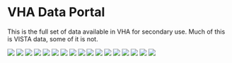 # VHA Data Portal

This is the full set of data available in VHA for secondary use.
Much of this is VISTA data, some of it is not.


<img src ="https://github.com/vistadataproject/documents/blob/master/Background/vha_data_portal/vha_data_portal_01.png">
<img src ="https://github.com/vistadataproject/documents/blob/master/Background/vha_data_portal/vha_data_portal_02.png">
<img src ="https://github.com/vistadataproject/documents/blob/master/Background/vha_data_portal/vha_data_portal_03.png">
<img src ="https://github.com/vistadataproject/documents/blob/master/Background/vha_data_portal/vha_data_portal_04.png">
<img src ="https://github.com/vistadataproject/documents/blob/master/Background/vha_data_portal/vha_data_portal_05.png">
<img src ="https://github.com/vistadataproject/documents/blob/master/Background/vha_data_portal/vha_data_portal_06.png">
<img src ="https://github.com/vistadataproject/documents/blob/master/Background/vha_data_portal/vha_data_portal_07.png">
<img src ="https://github.com/vistadataproject/documents/blob/master/Background/vha_data_portal/vha_data_portal_08.png">
<img src ="https://github.com/vistadataproject/documents/blob/master/Background/vha_data_portal/vha_data_portal_09.png">
<img src ="https://github.com/vistadataproject/documents/blob/master/Background/vha_data_portal/vha_data_portal_10.png">
<img src ="https://github.com/vistadataproject/documents/blob/master/Background/vha_data_portal/vha_data_portal_11.png">
<img src ="https://github.com/vistadataproject/documents/blob/master/Background/vha_data_portal/vha_data_portal_12.png">
<img src ="https://github.com/vistadataproject/documents/blob/master/Background/vha_data_portal/vha_data_portal_13.png">
<img src ="https://github.com/vistadataproject/documents/blob/master/Background/vha_data_portal/vha_data_portal_14.png">
<img src ="https://github.com/vistadataproject/documents/blob/master/Background/vha_data_portal/vha_data_portal_15.png">
<img src ="https://github.com/vistadataproject/documents/blob/master/Background/vha_data_portal/vha_data_portal_16.png">
<img src ="https://github.com/vistadataproject/documents/blob/master/Background/vha_data_portal/vha_data_portal_17.png">




